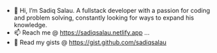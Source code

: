 - 👋 Hi, I’m Sadiq Salau. A fullstack developer with a passion for coding and problem solving, constantly looking for ways to expand his knowledge.
- 📫 Reach me @ https://sadiqsalau.netlify.app ...
- 💞️ Read my gists @ https://gist.github.com/sadiqsalau

<!---
sadiqsalau/sadiqsalau is a ✨ special ✨ repository because its `README.md` (this file) appears on your GitHub profile.
You can click the Preview link to take a look at your changes.
--->
